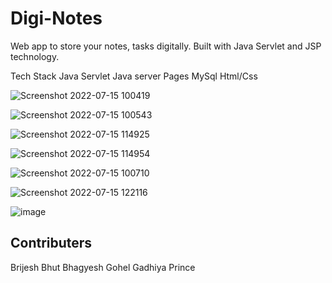 # Digi-Notes
Web app to store your notes, tasks digitally. Built with Java Servlet and JSP technology.

Tech Stack
Java Servlet
Java server Pages
MySql
Html/Css

![Screenshot 2022-07-15 100419](https://user-images.githubusercontent.com/60062638/179167336-b95ebd34-904d-4974-ad1c-a868352f9a2b.png)

![Screenshot 2022-07-15 100543](https://user-images.githubusercontent.com/60062638/179167400-82e07c9e-9ec8-4c2b-b51d-731f7ce8f215.png)

![Screenshot 2022-07-15 114925](https://user-images.githubusercontent.com/60062638/179167418-18b8c9e1-2957-4b59-bb93-b71581314576.png)

![Screenshot 2022-07-15 114954](https://user-images.githubusercontent.com/60062638/179167428-c13a2b47-9f9e-4f8d-9cee-9ce322814da1.png)

![Screenshot 2022-07-15 100710](https://user-images.githubusercontent.com/60062638/179167434-2d24644c-0472-45ad-a86b-8fbafc43c530.png)

![Screenshot 2022-07-15 122116](https://user-images.githubusercontent.com/60062638/179167987-fa046c42-2d5c-454d-b02e-989f3b9eaa87.png)

![image](https://user-images.githubusercontent.com/60062638/179167790-9c963648-122c-4483-bec0-7ab68d25502e.png)

## Contributers
Brijesh Bhut
Bhagyesh Gohel
Gadhiya Prince

